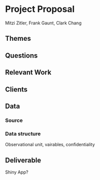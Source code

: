 Project Proposal
================
Mitzi Zitler, Frank Gaunt, Clark Chang

Themes
------

Questions
---------

Relevant Work
-------------

Clients
-------

Data
----

### Source

### Data structure

Observational unit, vairables, confidentiality

Deliverable
-----------

Shiny App?
